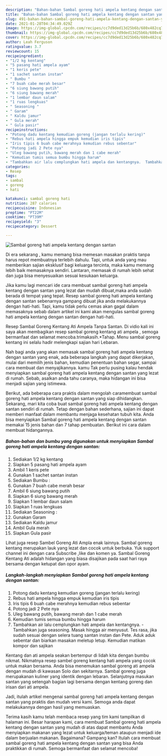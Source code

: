 ```yaml
---
description: "Bahan-bahan Sambal goreng hati ampela kentang dengan santan yang lezat dan Mudah Dibuat"
title: "Bahan-bahan Sambal goreng hati ampela kentang dengan santan yang lezat dan Mudah Dibuat"
slug: 491-bahan-bahan-sambal-goreng-hati-ampela-kentang-dengan-santan-yang-lezat-dan-mudah-dibuat
date: 2021-01-28T04:34:49.029Z
image: https://img-global.cpcdn.com/recipes/cc7d9ded13d25b6b/680x482cq70/sambal-goreng-hati-ampela-kentang-dengan-santan-foto-resep-utama.jpg
thumbnail: https://img-global.cpcdn.com/recipes/cc7d9ded13d25b6b/680x482cq70/sambal-goreng-hati-ampela-kentang-dengan-santan-foto-resep-utama.jpg
cover: https://img-global.cpcdn.com/recipes/cc7d9ded13d25b6b/680x482cq70/sambal-goreng-hati-ampela-kentang-dengan-santan-foto-resep-utama.jpg
author: Leah Ferguson
ratingvalue: 3.7
reviewcount: 15
recipeingredient:
- "1/2 kg kentang"
- "5 pasang hati ampela ayam"
- "1 keris pete"
- "1 sachet santan instan"
- " Bumbu "
- "7 buah cabe merah besar"
- "6 siung bawang putih"
- "6 siung bawang merah"
- "1 lembar daun salam"
- "1 ruas lengkuas"
- " Seasoning "
- " Garam"
- " Kaldu jamur"
- " Gula merah"
- " Gula pasir"
recipeinstructions:
- "Potong dadu kentang kemudian goreng (jangan terlalu kering)"
- "Rebus hati ampela hingga empuk kemudian iris tipis"
- "Iris tipis 6 buah cabe merahnya kemudian rebus sebentar"
- "Potong jadi 2 Pete nya"
- "Uleg bawang putih, bawang merah dan 1 cabe merah"
- "Kemudian tumis semua bumbu hingga harum"
- "Tambahkan air lalu cemplungkan hati ampela dan kentangnya.  Tambahkan juga seasoning. Masak hingga air menyusut. Tes rasa, jika sudah sesuai dengan selera tuang santan instan dan Pete. Aduk aduk sebentar dan biarkan masakan meletup letup. Kemudian matikan kompor dan sajikan"
categories:
- Resep
tags:
- sambal
- goreng
- hati

katakunci: sambal goreng hati 
nutrition: 287 calories
recipecuisine: Indonesian
preptime: "PT22M"
cooktime: "PT39M"
recipeyield: "3"
recipecategory: Dessert

---
```



![Sambal goreng hati ampela kentang dengan santan](https://img-global.cpcdn.com/recipes/cc7d9ded13d25b6b/680x482cq70/sambal-goreng-hati-ampela-kentang-dengan-santan-foto-resep-utama.jpg)

Di era  sekarang , kamu memang bisa memesan masakan praktis tanpa harus repot membuatnya terlebih dahulu. Tapi, untuk anda yang mau memberikan sajian eksklusif bagi keluarga tercinta, maka kamu memang lebih baik memasaknya sendiri. Lantaran, memasak di rumah lebih sehat dan juga bisa menyesuaikan sesuai kesukaan keluarga.

Jika kamu lagi mencari ide cara membuat sambal goreng hati ampela kentang dengan santan yang lezat dan mudah dibuat,maka anda sudah berada di tempat yang tepat. Resep sambal goreng hati ampela kentang dengan santan  sebenarnya gampang dibuat jika anda melakukannya dengan hati-hati. Tapi, kamu tidak perlu cemas akan gagal dalam memasaknya 
sebab dalam artikel ini kami akan mengulas sambal goreng hati ampela kentang dengan santan dengan hati-hati.  

Resep Sambal Goreng Kentang Ati Ampela Tanpa Santan. Di vidio kali ini saya akan membagikan resep sambal goreng kentang ati ampela , semoga bermanfaat dan selamat mencoba.trimakasih.*Tahap. Menu sambal goreng kentang ini selalu hadir melengkapi sajian hari Lebaran.

Nah bagi anda yang akan memasak sambal goreng hati ampela kentang dengan santan yang enak, ada beberapa langkah yang dapat dikerjakan, mulai dari memilih jenis bahan, kemudian penentuan bahan segar, sampai cara membuat dan menyajikannya. kamu Tak perlu pusing kalau hendak menyiapkan sambal goreng hati ampela kentang dengan santan yang lezat di rumah. Sebab, asalkan anda  tahu caranya, maka hidangan ini bisa menjadi sajian yang istimewa.

Berikut, ada beberapa cara praktis  dalam mengolah caramembuat sambal goreng hati ampela kentang dengan santan yang siap dihidangkan. Sekarang, mari kita coba buat sambal goreng hati ampela kentang dengan santan sendiri di rumah. Tetap dengan bahan sederhana, sajian ini dapat memberi manfaat dalam membantu menjaga kesehatan tubuh kita. Anda bisa menyiapkan Sambal goreng hati ampela kentang dengan santan memakai 15 jenis bahan dan 7 tahap pembuatan. Berikut ini cara dalam membuat hidangannya.

<!--inarticleads1-->

##### Bahan-bahan dan bumbu yang digunakan untuk menyiapkan Sambal goreng hati ampela kentang dengan santan:

1. Sediakan 1/2 kg kentang
1. Siapkan 5 pasang hati ampela ayam
1. Ambil 1 keris pete
1. Gunakan 1 sachet santan instan
1. Sediakan  Bumbu :
1. Gunakan 7 buah cabe merah besar
1. Ambil 6 siung bawang putih
1. Siapkan 6 siung bawang merah
1. Siapkan 1 lembar daun salam
1. Siapkan 1 ruas lengkuas
1. Sediakan  Seasoning :
1. Gunakan  Garam
1. Sediakan  Kaldu jamur
1. Ambil  Gula merah
1. Siapkan  Gula pasir


Lihat juga resep Sambel Goreng Ati Ampla enak lainnya. Sambal goreng kentang merupakan lauk yang lezat dan cocok untuk berbuka. Yuk support channel ini dengan cara Subscribe ,like dan komen ya. Sambal Goreng Kentang Ati adalah hidangan yang biasa disajikan pada saat hari raya bersama dengan ketupat dan opor ayam. 

<!--inarticleads2-->

##### Langkah-langkah menyiapkan Sambal goreng hati ampela kentang dengan santan:

1. Potong dadu kentang kemudian goreng (jangan terlalu kering)
1. Rebus hati ampela hingga empuk kemudian iris tipis
1. Iris tipis 6 buah cabe merahnya kemudian rebus sebentar
1. Potong jadi 2 Pete nya
1. Uleg bawang putih, bawang merah dan 1 cabe merah
1. Kemudian tumis semua bumbu hingga harum
1. Tambahkan air lalu cemplungkan hati ampela dan kentangnya.  - Tambahkan juga seasoning. Masak hingga air menyusut. Tes rasa, jika sudah sesuai dengan selera tuang santan instan dan Pete. Aduk aduk sebentar dan biarkan masakan meletup letup. Kemudian matikan kompor dan sajikan


Kentang dan ati ampela seakan bertempur di lidah kita dengan bumbu nikmat. Nikmatnya resep sambel goreng kentang hati ampela yang cocok untuk makan bersama. Anda bisa menemukan sambal goreng ati ampela dengan mudah di kawasan Solo dan sekitarnya. Sambal goreng juga merupakanan kuliner yang identik dengan lebaran. Selanjutnya masukan santan yang setengah bagian lagi bersama dengan kentang goreng dan irisan dari ati ampela. 

Jadi, itulah artikel mengenai  sambal goreng hati ampela kentang dengan santan  yang praktis dan mudah versi kami. Semoga anda dapat melakukannya dengan hasil yang memuaskan. 

Terima kasih kamu telah membaca resep yang tim kami tampilkan di halaman ini. Besar harapan kami, cara membuat  Sambal goreng hati ampela kentang dengan santan yang mudah di atas dapat membantu Anda menyiapkan makanan yang lezat untuk keluarga/teman ataupun menjadi ide dalam berjualan makanan. Bagaimana? Gampang kan? Itulah cara membuat sambal goreng hati ampela kentang dengan santan yang bisa Anda praktikkan di rumah. Semoga bermanfaat dan selamat mencoba!

